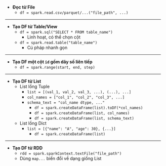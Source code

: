 - **Đọc từ File**
	- `df = spark.read.csv/parquet/...("file_path", ...)`
---
- **Tạo DF từ Table/View**
	- `df = spark.sql("SELECT * FROM table_name")`
		- Linh hoạt, có thể chọn cột
	- `df = spark.read.table("table_name")`
		- Cú pháp nhanh gọn
---
- **Tạo DF một cột `id` gồm dãy số liên tiếp**
	- `df = spark.range(start, end, step)`
---
- **Tạo DF từ List**
	- List lồng Tuple
		- `list = [(val_1, val_2, val_3, ...), (...), ...]`
		- `col_names = ["col_1", "col_2", "col_3", ...]`
		- `schema_text = "col_name dtype, ..."`
			- `df = spark.createDataFrame(list).toDF(*col_names)`
			- `df = spark.createDataFrame(list, col_names)`
			- `df = spark.createDataFrame(list, schema_text)`
	- List lồng Dict
		- `list = [{"name": "A", "age": 30}, {...}]`
			- `df = spark.createDataFrame(list)`
---
- **Tạo DF từ RDD**
	- `rdd = spark.sparkContext.textFile("file_path")`
	- Dùng `map...` biến đổi về dạng giống List